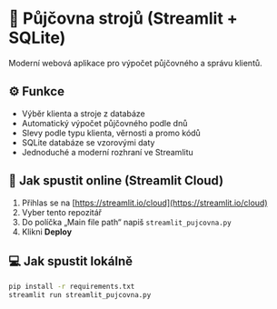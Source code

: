 # 🧰 Půjčovna strojů (Streamlit + SQLite)

Moderní webová aplikace pro výpočet půjčovného a správu klientů.

## ⚙️ Funkce
- Výběr klienta a stroje z databáze
- Automatický výpočet půjčovného podle dnů
- Slevy podle typu klienta, věrnosti a promo kódů
- SQLite databáze se vzorovými daty
- Jednoduché a moderní rozhraní ve Streamlitu

## 🚀 Jak spustit online (Streamlit Cloud)
1. Přihlas se na [https://streamlit.io/cloud](https://streamlit.io/cloud)
2. Vyber tento repozitář
3. Do políčka „Main file path“ napiš `streamlit_pujcovna.py`
4. Klikni **Deploy**

## 💻 Jak spustit lokálně
```bash
pip install -r requirements.txt
streamlit run streamlit_pujcovna.py
